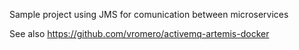 Sample project using JMS for comunication between microservices

See also https://github.com/vromero/activemq-artemis-docker